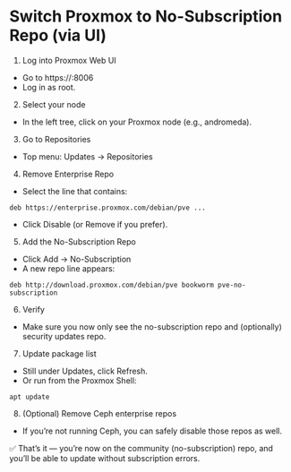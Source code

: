 # Switch Proxmox to No-Subscription Repo (via UI)
1. Log into Proxmox Web UI
* Go to https://<your-proxmox-ip>:8006
* Log in as root.

2. Select your node
* In the left tree, click on your Proxmox node (e.g., andromeda).

3. Go to Repositories
* Top menu: Updates → Repositories

4. Remove Enterprise Repo
* Select the line that contains:
```
deb https://enterprise.proxmox.com/debian/pve ...
```
* Click Disable (or Remove if you prefer).

5. Add the No-Subscription Repo
* Click Add → No-Subscription
* A new repo line appears:
```
deb http://download.proxmox.com/debian/pve bookworm pve-no-subscription
```

6. Verify
* Make sure you now only see the no-subscription repo and (optionally) security updates repo.

7. Update package list
* Still under Updates, click Refresh.
* Or run from the Proxmox Shell:
```
apt update
```

8. (Optional) Remove Ceph enterprise repos
* If you’re not running Ceph, you can safely disable those repos as well.

✅ That’s it — you’re now on the community (no-subscription) repo, and you’ll be able to update without subscription errors.
